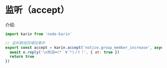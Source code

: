 # 监听（accept）

介绍: 

```js twoslash
import karin from 'node-karin'

// 监听群成员增加事件
export const accept = karin.accept('notice.group_member_increase', async (e) => {
  await e.reply('\n欢迎━(*｀∀´*)ノ亻!', { at: true })
  return true
})
```